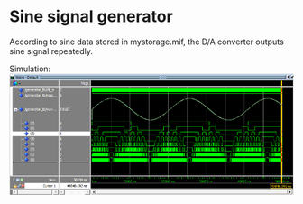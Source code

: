 # Sine signal generator


According to sine data stored in mystorage.mif, the D/A converter outputs sine signal repeatedly.

Simulation:
![image](https://github.com/HengRuiZ/Sine-signal-generator/blob/master/simulation.png)
